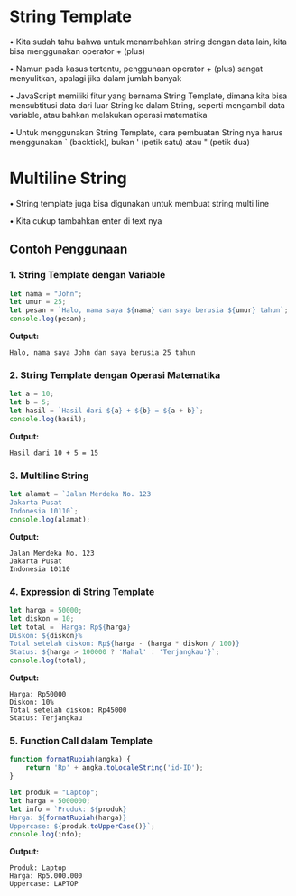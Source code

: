 # String Template

• Kita sudah tahu bahwa untuk menambahkan string dengan data lain, kita bisa menggunakan operator + (plus)

• Namun pada kasus tertentu, penggunaan operator + (plus) sangat menyulitkan, apalagi jika dalam jumlah banyak

• JavaScript memiliki fitur yang bernama String Template, dimana kita bisa mensubtitusi data dari luar String ke dalam String, seperti mengambil data variable, atau bahkan melakukan operasi matematika

• Untuk menggunakan String Template, cara pembuatan String nya harus menggunakan ` (backtick), bukan ' (petik satu) atau " (petik dua)

# Multiline String

• String template juga bisa digunakan untuk membuat string multi line

• Kita cukup tambahkan enter di text nya

## Contoh Penggunaan

### 1. String Template dengan Variable

```javascript
let nama = "John";
let umur = 25;
let pesan = `Halo, nama saya ${nama} dan saya berusia ${umur} tahun`;
console.log(pesan);
```

**Output:**
```
Halo, nama saya John dan saya berusia 25 tahun
```

### 2. String Template dengan Operasi Matematika

```javascript
let a = 10;
let b = 5;
let hasil = `Hasil dari ${a} + ${b} = ${a + b}`;
console.log(hasil);
```

**Output:**
```
Hasil dari 10 + 5 = 15
```

### 3. Multiline String

```javascript
let alamat = `Jalan Merdeka No. 123
Jakarta Pusat
Indonesia 10110`;
console.log(alamat);
```

**Output:**
```
Jalan Merdeka No. 123
Jakarta Pusat
Indonesia 10110
```

### 4. Expression di String Template

```javascript
let harga = 50000;
let diskon = 10;
let total = `Harga: Rp${harga}
Diskon: ${diskon}%
Total setelah diskon: Rp${harga - (harga * diskon / 100)}
Status: ${harga > 100000 ? 'Mahal' : 'Terjangkau'}`;
console.log(total);
```

**Output:**
```
Harga: Rp50000
Diskon: 10%
Total setelah diskon: Rp45000
Status: Terjangkau
```

### 5. Function Call dalam Template

```javascript
function formatRupiah(angka) {
    return 'Rp' + angka.toLocaleString('id-ID');
}

let produk = "Laptop";
let harga = 5000000;
let info = `Produk: ${produk}
Harga: ${formatRupiah(harga)}
Uppercase: ${produk.toUpperCase()}`;
console.log(info);
```

**Output:**
```
Produk: Laptop
Harga: Rp5.000.000
Uppercase: LAPTOP
```
